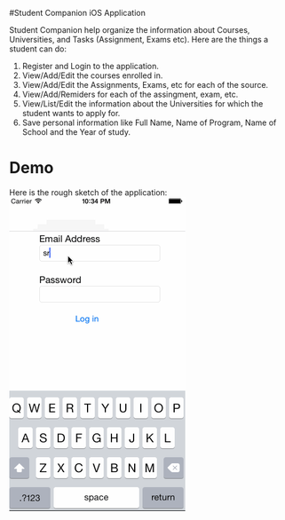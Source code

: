 #Student Companion iOS Application

Student Companion help organize the information about Courses,
Universities, and Tasks (Assignment, Exams etc). Here are the
things a student can do:

  1. Register and Login to the application.
  2. View/Add/Edit the courses enrolled in.
  3. View/Add/Edit the Assignments, Exams, etc for each of the source.
  4. View/Add/Remiders for each of the assingment, exam, etc.
  5. View/List/Edit the information about the Universities for which
     the student wants to apply for.
  6. Save personal information like Full Name, Name of Program, Name of
     School and the Year of study.


# Demo
Here is the rough sketch of the application:
![demo](demo.gif "Student Companion Demo")
